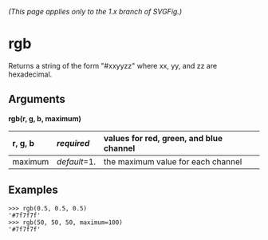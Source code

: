 _(This page applies only to the 1.x branch of SVGFig.)_

# rgb #

Returns a string of the form "#xxyyzz" where xx, yy, and zz are hexadecimal.

## Arguments ##

**rgb(r, g, b, maximum)**

| r, g, b | _**required**_ | values for red, green, and blue channel |
|:--------|:---------------|:----------------------------------------|
| maximum | _default_=1. | the maximum value for each channel |

## Examples ##

```
>>> rgb(0.5, 0.5, 0.5)
'#7f7f7f'
>>> rgb(50, 50, 50, maximum=100)
'#7f7f7f'
```